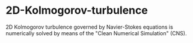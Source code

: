 # 2D-Kolmogorov-turbulence
2D Kolmogorov turbulence governed by Navier-Stokes equations is numerically solved by means of the "Clean Numerical Simulation" (CNS).

